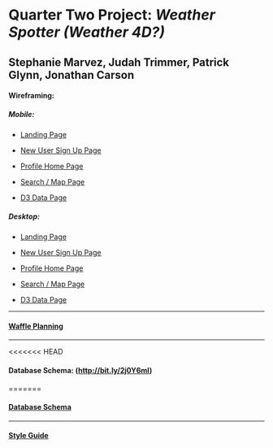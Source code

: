 # Quarter Two Project: *Weather Spotter (Weather 4D?)*
## Stephanie Marvez, Judah Trimmer, Patrick Glynn, Jonathan Carson


#### Wireframing:

##### Mobile:

- [Landing Page](https://wireframe.cc/pro/pp/8c94e6601130480)

- [New User Sign Up Page](https://wireframe.cc/pro/pp/8c94e6601130480#oojm96n2)

- [Profile Home Page](https://wireframe.cc/pro/pp/db21c6bfa130481)

- [Search / Map Page](https://wireframe.cc/pro/pp/5bc32ed9e130486#1)

- [D3 Data Page](https://wireframe.cc/pro/pp/db21c6bfa130481#foipdara)


##### Desktop:

- [Landing Page](https://wireframe.cc/pro/pp/0089befa4130464)

- [New User Sign Up Page](https://wireframe.cc/pro/pp/0089befa4130464)

- [Profile Home Page](https://wireframe.cc/pro/pp/0089befa4130464)

- [Search / Map Page](https://wireframe.cc/pro/pp/0089befa4130464)

- [D3 Data Page](https://wireframe.cc/pro/pp/0089befa4130464)

----
#### [Waffle Planning](https://waffle.io/Carsonjd/quarter-2-project)
----
<<<<<<< HEAD
#### Database Schema: (http://bit.ly/2j0Y6ml)
=======

#### [Database Schema](http://bit.ly/2j0Y6ml)
----
#### [Style Guide](https://viljamisdesign.com/styleguide/)
